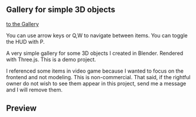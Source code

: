 ## Gallery for simple 3D objects

[to the Gallery]()

You can use arrow keys or Q,W to navigate between items.
You can toggle the HUD with P.

A very simple gallery for some 3D objects I created in Blender. Rendered with Three.js.
This is a demo project.

I referenced some items in video game because I wanted to focus on the frontend and not modeling. This is non-commercial. That said, if the rightful owner do not wish to see them appear in this project, send me a message and I will remove them.

## Preview


